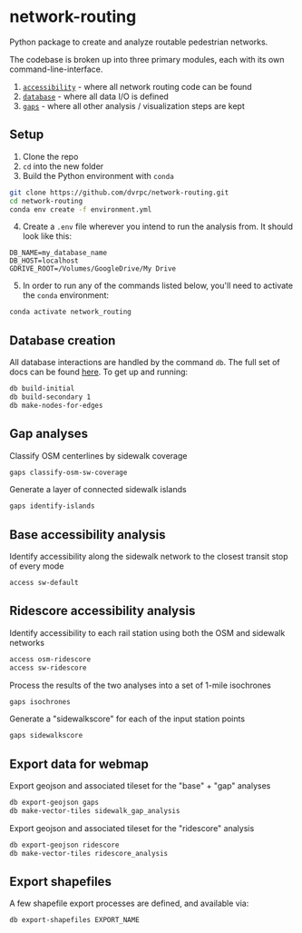 # network-routing

Python package to create and analyze routable pedestrian networks.

The codebase is broken up into three primary modules, each with its own command-line-interface.

1. [`accessibility`](./network_routing/accessibility) - where all network routing code can be found
2. [`database`](./network_routing/database) - where all data I/O is defined
3. [`gaps`](./network_routing/gaps) - where all other analysis / visualization steps are kept

## Setup

1. Clone the repo
2. `cd` into the new folder
3. Build the Python environment with `conda`

```bash
git clone https://github.com/dvrpc/network-routing.git
cd network-routing
conda env create -f environment.yml
```

4. Create a `.env` file wherever you intend to run the analysis from. It should look like this:

```
DB_NAME=my_database_name
DB_HOST=localhost
GDRIVE_ROOT=/Volumes/GoogleDrive/My Drive
```

5. In order to run any of the commands listed below, you'll need to activate the `conda` environment:

```bash
conda activate network_routing
```

## Database creation

All database interactions are handled by the command `db`. The full set of docs can be found [here](./network_routing/database). To get up and running:

```bash
db build-initial
db build-secondary 1
db make-nodes-for-edges
```

## Gap analyses

Classify OSM centerlines by sidewalk coverage

```bash
gaps classify-osm-sw-coverage
```

Generate a layer of connected sidewalk islands

```bash
gaps identify-islands
```

## Base accessibility analysis

Identify accessibility along the sidewalk network to the closest transit stop of every mode

```bash
access sw-default
```

## Ridescore accessibility analysis

Identify accessibility to each rail station using both the OSM and sidewalk networks

```bash
access osm-ridescore
access sw-ridescore
```

Process the results of the two analyses into a set of 1-mile isochrones

```bash
gaps isochrones
```

Generate a "sidewalkscore" for each of the input station points

```bash
gaps sidewalkscore
```

## Export data for webmap

Export geojson and associated tileset for the "base" + "gap" analyses

```bash
db export-geojson gaps
db make-vector-tiles sidewalk_gap_analysis
```

Export geojson and associated tileset for the "ridescore" analysis

```bash
db export-geojson ridescore
db make-vector-tiles ridescore_analysis
```

## Export shapefiles

A few shapefile export processes are defined, and available via:

```bash
db export-shapefiles EXPORT_NAME
```
